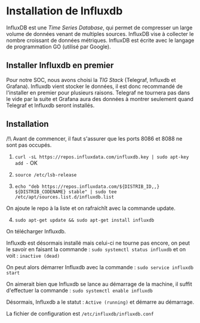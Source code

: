 # Installation de Influxdb

InfluxDB est une *Time Series Database*, qui permet de compresser un large volume de données venant de multiples sources. InfluxDB vise à collecter le nombre croissant de données métriques. InfluxDB est écrite avec le langage de programmation GO (utilisé par Google).

## Installer Influxdb en premier

Pour notre SOC, nous avons choisi la *TIG Stack* (Telegraf, Influxdb et Grafana). Influxdb vient stocker le données, il est donc recommandé de l'installer en premier pour plusieurs raisons. Telegraf ne tournera pas dans le vide par la suite et Grafana aura des données à montrer seulement quand Telegraf et Influxdb seront installés.

## Installation

/!\ Avant de commencer, il faut s'assurer que les ports 8086 et 8088 ne sont pas occupés.

1. `curl -sL https://repos.influxdata.com/influxdb.key | sudo apt-key add -`
OK

2. `source /etc/lsb-release`

3. `echo "deb https://repos.influxdata.com/${DISTRIB_ID,,} ${DISTRIB_CODENAME} stable" | sudo tee /etc/apt/sources.list.d/influxdb.list`

On ajoute le repo à la liste et on rafraichît avec la commande update.

4. `sudo apt-get update && sudo apt-get install influxdb`

On télécharger Influxdb.

Influxdb est désormais installé mais celui-ci ne tourne pas encore, on peut le savoir en faisant la commande : `sudo systemctl status influxdb` et on voit : `inactive (dead)`

On peut alors démarrer Influxdb avec la commande : `sudo service influxdb start`

On aimerait bien que Influxdb se lance au démarrage de la machine, il suffit d'effectuer la commande : `sudo systemctl enable influxdb`

Désormais, Influxdb a le statut : `Active (running)` et démarre au démarrage.

La fichier de configuration est `/etc/influxdb/influxdb.conf`
